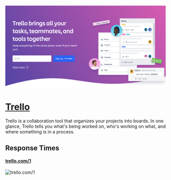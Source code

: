 [![Visit Trello](imagePreview.png)](https://developer.atlassian.com/cloud/trello)

# [Trello](https://developer.atlassian.com/cloud/trello)

Trello is a collaboration tool that organizes your projects into boards. In one glance, Trello tells you what's being worked on, who's working on what, and where something is in a process.

## Response Times

#### [trello.com/1](https://trello.com/1)

![trello.com/1](response-time-charts/trello.com%2F1.png)
